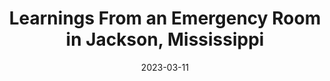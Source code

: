 ---
layout: post
title:  "Learnings From an Emergency Room in Jackson, Mississippi"
date:   2023-03-11
categories: jekyll update
---